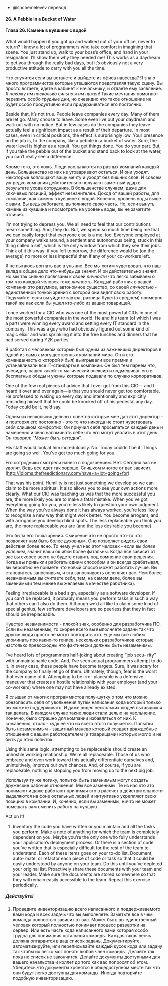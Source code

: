 - @shchemelevev перевод


#### 26. A Pebble in a Bucket of Water

#### Глава 26. Камень в кувшине с водой


What would happen if you got up and walked out of your office, never
to return? I know a lot of programmers who take comfort in imagining
that scene. You just stand up, walk to your boss’s office, and hand in
your resignation. I’ll show them why they needed me! This works as a
daydream to get you through the really bad days, but it’s obviously
not a very productive attitude to carry with you all the time.

Что случится если вы встанете и выйдете из офиса навсегда? Я знаю много 
программистов которые утешаются представляя такую сцену. Вы просто встаете, 
идете в кабинет к начальнику, и отдаете ему заявление. _Я покажу им насколько 
сильно я им нужен!_ Такие мечтания помогают пережить особо трудные дни, но 
очевидно что такое отношение не будет особо продуктивно если придерживаться
его постоянно.



Beside that, it’s not true. People leave companies every day. Many
of them are let go. Many choose to leave. Some even live out your
daydream and walk out with no notice. But in few cases do the
companies they leave actually feel a significant impact as a result of
their departure. In most cases, even in critical positions, the effect is
surprisingly low. Your presence on the job is, to the company, like a
pebble in a bucket of water. Sure, the water level is higher as a result.
You get things done. You do your part. But, if you take the pebble out
of the bucket and stand back to look at the water, you can’t really see
a difference.

Кроме того, это ложь. Люди увольняются из разных компаний каждый день. 
Большенство из них не уговаривают остаться. И они уходят. Некоторые воплощают
вашу мечту и уходят без лишних слов. И совсем уж редко компании действительно 
получают заметный удар в результате ухода сотрудника. В большенстве случаем, 
даже для ключевых позиций, эффект незначителен. Доход от вашей работы, для 
компании, как камень в кувшине с водой. Конечно, уровень воды выше с вами.
Вы ведь работаете, выполняете свою часть. Но, если вынуть камень из кувшина 
и посмотреть на уровень воды, вы не заметите отличия.



I’m not trying to depress you. We all need to feel that our contributions
mean something. And, they do. But, we spend so much time being
me that we can easily forget that everyone else is a me, too. Everyone
employed at your company walks around, a sentient and autonomous
being, stuck in this thing called a self, which is the only window from
which they see their jobs. Think of it this way: if you left tomorrow, the
difference would be (on the average) no more or less impactful than if
any of your co-workers left.

Я не пытаюсь вогнать вас в уныние. Все мы хотим чувствовать что наш вклад 
в общее дело что-нибудь да значит. И он действительно значит. Но мы так сильно
прявязаны к своей _личности_ что легко забываем о том что каждый человек тоже 
_личность_. Каждый работник в вашей компании это разумное, автономное существо,
со своей _личностью_ - единственной точкой зрения с которой они видят свою
работу. Подумайте: если вы уйдете завтра, разница будет(в среднем) примерно 
такой же как если бы ушел кто-либо из ваших товарищей.



I once worked for a CIO who was one of the most powerful CIOs in
one of the most powerful companies in the world. He and his team (of
which I was a part) were winning every award and setting every IT
standard in the company. This was a guy who had obviously figured
out some kind of magic elixir and was sprinkling it into the free lunches
and dinners that he had served during Y2K parties.

Я работал с человеком который был одним из важнейших директоров в одной
из самых могущественных компаний мира. Он и его команда(частью которой я был) 
выигрывали все премии и устанавливали все IT-стандарты в компании. Он был 
тем парнем что, очевидно, нашел какой-то магический элексир и подмешивал его 
в бесплатные обеды и ужины которые подавали по случаю корпоративов.



One of the few real pieces of advice that I ever got from this CIO—
and I heard it over and over again—is that you should never get too
comfortable. He professed to waking up every day and intentionally
and explicitly reminding himself that he could be knocked off of his
pedestal any day. Today could be it, he’d say.

Одним из нескольких дельных советов которые мне дал этот директор - и повторял 
его постоянно - это то что никогда не стоит чувствовать себя слишком 
комфортно. Он приучил себя просыпаться каждый день и намеренно и явно 
напоминать себе что его могут уволить в этот день. Он говорил: "_Может быть 
сегодня_".



His staff would look at him incredulously. No. Today couldn’t be it.
Things are going so well. You’ve got too much going for you.

Его сотркдники смотрели нанего с подозрением. Нет. Сегодня вас не уволят.
Ведь все идет так хороше. Слишком многое от вас зависит.
(http://idioms.thefreedictionary.com/have+a+lot+going+for)



That was his point. Humility is not just something we develop so we can claim to
be more spiritual. It also allows you to see your own actions more clearly. 
What our CIO was teaching us was that the more successful you are, the more 
likely you are to make a fatal mistake. When you’ve got everything going for 
you, you’re less likely to question your own judgment. When the way you’ve 
always done it has always worked, you’re less likely to recognize a new way 
that might work better. You become arrogant, and with arrogance you develop 
blind spots.  The less replaceable you think you are, the more replaceable you 
are (and the less desirable you become).

Это была его точка зрения. Смирение это не просто что-то что позволяет нам 
быть более духовным. Оно позволяет видеть свои действия более ясно. То чему 
учил нас этот человек - если вы _более успешны_, значит ваши ошибки более 
фатальны. Когда все зависит от вас вы скорее всего не будете ставить под 
сомнение свои решения. Когда вы привыкли работать одним способом и он всегда
срабатывал, вы вероятно не поймете что новый способ может работать лучше. 
Вы становитесь заносчивым, и эта заносчивость ослепляет вас. Чем более 
незаменимым вы считаете себя, тем, на самом деле, более вы заменимы(и тем
менее вы желаемы в качестве работника).



Feeling irreplaceable is a bad sign, especially as a software developer.
If you can’t be replaced, it probably means you perform tasks in such
a way that others can’t also do them. Although we’d all like to claim
some kind of special genius, few software developers are so peerless
that they in fact should be irreplaceable.

Чувство незаменимости - плохой знак, особенно для разработчика ПО. Если
вы незаменимы, то скорее всего вы выполняете задачи так что другие люди
просто не могут повторить это. Еще мы все любим упоминать про каких-то 
гениев, нескольких разработчиков которые настолько превосходны что
фактически должны быть незаменимы.



I’ve heard lots of programmers half-joking about creating “job secu-
rity” with unmaintainable code. And, I’ve seen actual programmers
attempt to do it. In every case, these people have become targets. Sure,
it was scary for the company to finally let go of them. Ultimately,
though, fear is the worst that ever came of it. Attempting to be irre-
placeable is a defensive maneuver that creates a hostile relationship
with your employer (and your co-workers) where one may not have
already existed.

Я слышал от многих программистов полу-шутку о том что можно обезопасить
себя от увольнения путем написания кода который только вы можете 
поддерживать. И даже видел нескольких людей пытавшихся так делать. 
В каждом случае такие люди стали целью на увольнение. Конечно, было 
страшно для компании избавляться от них. К сожалению, страх - худшее 
что из всего этого получается. Попытки быть незаменимым - защитный 
маневр который создает враждебные отношения с вашим работодателем 
(и товарищами) которых могло и не быть до этих попыток.



Using this same logic, attempting to be replaceable should create an
unhostile working relationship. We’re all replaceable. Those of us who
embrace and even work toward this actually differentiate ourselves
and, unintuitively, improve our own chances. And, of course, if you
are replaceable, nothing is stopping you from moving up to the next
big job.

Используя ту же логику, попытки быть заменимым могут создать дружеские 
рабочие отношения. Мы все заменимы. Те из нас кто это понимают и даже 
работают принимая это в рассчет в действительности выделяются на фоне 
остальных людей и интуитивно укрепляют свою позицию в компании. И, конечно, 
если вы заменимы, ничто не может помешать вам сменить работу на лучшую.



Act on It!
1. Inventory the code you have written or you maintain and all the
tasks you perform. Make a note of anything for which the team is
completely dependent on you. Maybe you’re the only one who
fully understands your application’s deployment process. Or there
is a section of code you’ve written that is especially difficult for the
rest of the team to understand.
Each of these items goes on your to-do list. Document, auto-
mate, or refactor each piece of code or task so that it could be
easily understood by anyone on your team. Do this until you’ve
depleted your original list. Proactively share these documents with
your team and your leader. Make sure the documents are stored
somewhere so that they will remain easily accessible to the team.
Repeat this exercise periodically.

##### Действуйте!
1. Проведите инвенторизацию всего написанного и поддерживаемого вами кода и 
всех задачь что вы выполняете. Заметьте все в чем команда полностью зависит 
от вас. Может быть вы единственный человек который полностью понимает 
процесс развертки на сервер. Или есть часть кода написанного вами которая 
особо трудна для понимания остальной команды. Каждая такая весчь должна 
оптарвится в ваш список задачь. Документируйте, автоматизируйте, или 
переписывайте каждый кусок кода или задачу так чтобы их легко мог понять
любой член команды. Делайте так пока не список не закончится. Делайте 
документы доступными для вашего начальства и коллег до того как вас 
попросят об этом. Убедитесь что документы хрянятся в общедоступном месте 
так что они будут легко доступны для команды. Иногда повторяйте 
подобную инвенторизацию.
